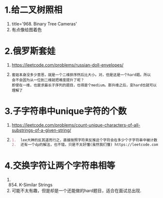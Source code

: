 # 1.给二叉树照相
1.  title='968. Binary Tree Cameras'
2.  有点像给图着色


# 2.俄罗斯套娃
1. https://leetcode.com/problems/russian-doll-envelopes/
2. ```
   套娃本身没多少意思，就是一个二维排序然后比大小。对，但是这是一个hard题。所以
   会不会因为从一位到二维就把难度提升了呢？
   即使在一维，也是求最长子序列的题目，也得是个medium。那升维之后，变hard也就可以理解了
   ```
   
# 3.子字符串中unique字符的个数
1. https://leetcode.com/problems/count-unique-characters-of-all-substrings-of-a-given-string/
2. ```markdown
   1.  lee大神的反其道而行之，直接按照字符来反推这个字符会在多少个子字符串中被计数.`https://leetcode.com/problems/count-unique-characters-of-all-substrings-of-a-given-string/discuss/128952/JavaC%2B%2BPython-One-pass-O(N)`
   2.  还有一个dp的解法，也不错，只是不太好懂(虽然我们懂) https://leetcode.com/problems/count-unique-characters-of-all-substrings-of-a-given-string/discuss/129021/O(N)-Java-Solution-DP-Clear-and-easy-to-Understand
    ```
 
# 4.交换字符让两个字符串相等
1. 854. K-Similar Strings
2. 可能不太有趣，但是却是一个还能做的hard题目，适合在面试总出现.